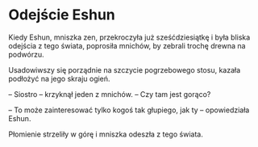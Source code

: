 # Odejście Eshun

Kiedy Eshun, mniszka zen, przekroczyła już sześćdziesiątkę i była bliska odejścia z tego świata, poprosiła mnichów, by zebrali trochę drewna na podwórzu.

Usadowiwszy się porządnie na szczycie pogrzebowego stosu, kazała podłożyć na jego skraju ogień.

– Siostro – krzyknął jeden z mnichów. – Czy tam jest gorąco?

– To może zainteresować tylko kogoś tak głupiego, jak ty – opowiedziała Eshun.

Płomienie strzeliły w górę i mniszka odeszła z tego świata.

